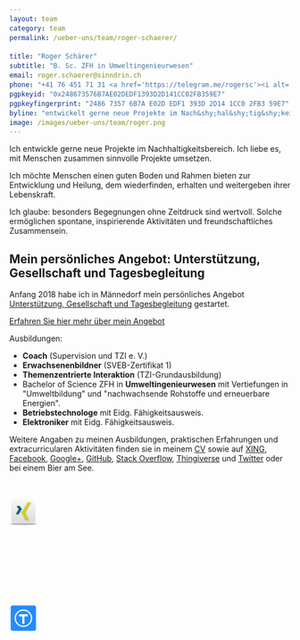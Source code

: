 ```yaml
---
layout: team
category: team
permalink: /ueber-uns/team/roger-schaerer/

title: "Roger Schärer"
subtitle: "B. Sc. ZFH in Umweltingenieurwesen"
email: roger.schaerer@sinndrin.ch
phone: "+41 76 451 71 31 <a href='https://telegram.me/rogersc'><i alt='Telegram' style='color:#55acee;' class='fa fa-telegram' aria-hidden='true'></i></a> <img alt='Signal by Open Whisper Systems' src='/images/design/signal-16.png' /> <i alt='WhatsApp' style='color:#00e676;' class='fa fa-whatsapp' aria-hidden='true'></i>"
pgpkeyid: "0x248673576B7AE02DEDF1393D2D141CC02FB359E7"
pgpkeyfingerprint: "2486 7357 6B7A E02D EDF1 393D 2D14 1CC0 2FB3 59E7"
byline: "entwickelt gerne neue Projekte im Nach&shy;hal&shy;tig&shy;keits&shy;be&shy;reich. Er liebt es, mit Menschen zusammen sinnvolle Projekte umsetzen. Er möchte Menschen einen guten Boden und Rahmen bieten zur Entwicklung und Heilung, dem wiederfinden, erhalten und weitergeben ihrer Lebenskraft."
image: /images/ueber-uns/team/roger.png
---
```

Ich entwickle gerne neue Projekte im Nach&shy;hal&shy;tig&shy;keits&shy;be&shy;reich. Ich liebe es, mit Menschen zusammen sinnvolle Projekte umsetzen.

Ich möchte Menschen einen guten Boden und Rahmen bieten zur Entwicklung und Heilung, dem wiederfinden, erhalten und weitergeben ihrer Lebenskraft.

Ich glaube: besonders Begegnungen ohne Zeitdruck sind wertvoll. Solche ermöglichen spontane, inspirierende Aktivitäten und freundschaftliches Zusammensein.

## Mein persönliches Angebot: Unterstützung, Gesellschaft und Tagesbegleitung

Anfang 2018 habe ich in Männedorf mein persönliches Angebot [Unterstützung, Gesellschaft und Tagesbegleitung](https://www.uru.ch/) gestartet.

<a href="https://www.uru.ch/" class="button big expand"><i class="fi-arrow-right"></i> Erfahren Sie hier mehr über mein Angebot</a>

Ausbildungen:

- **Coach** (Supervision und TZI e. V.)
- **Erwachsenenbildner** (SVEB-Zertifikat 1)
- **Themenzentrierte Interaktion** (TZI-Grundausbildung)
- Bachelor of Science ZFH in **Umweltingenieurwesen** mit Vertiefungen in "Umweltbildung" und "nachwachsende Rohstoffe und erneuerbare Energien".
- **Betriebstechnologe** mit Eidg. Fähigkeitsausweis.
- **Elektroniker** mit Eidg. Fähigkeitsausweis.

Weitere Angaben zu meinen Ausbildungen, praktischen Erfahrungen und extracurricularen Aktivitäten finden sie in meinem [CV](/assets/files/Schaerer_Roger_CV.pdf) sowie auf [XING](https://www.xing.com/profile/Roger_Schaerer3), [Facebook](https://www.facebook.com/uruch), [Google+](https://plus.google.com/+RogerSchärer), [GitHub](https://github.com/rschaerer), [Stack Overflow](https://stackoverflow.com/users/3068252/mindestens), [Thingiverse](https://www.thingiverse.com/rschaerer/) und [Twitter](https://twitter.com/uru_ch) oder bei einem Bier am See.

<p>
  <a style="font-size: 55px; display:inline-block; vertical-align:middle; color:#3b5998;" href="https://www.facebook.com/uruch" target="_blank" rel="Roger Schärer"><i class="fi-social-facebook"></i></a>

  <a href="https://www.xing.com/profile/Roger_Schaerer3" target="_blank" rel="Roger Schärer"><img src="/images/design/contact-icons/icon-xing.png" alt="" height="50" width="50"></a>

  <a style="font-size: 55px; display:inline-block; vertical-align:middle; color:#55acee;" href="https://twitter.com/uru_ch" target="_blank" rel="Roger Schärer"><i class="fi-social-twitter"></i></a>

  <a style="font-size: 55px; color: red; display:inline-block; vertical-align:middle;" href="https://plus.google.com/+RogerSchärer" target="_blank" rel="Roger Schärer"><i class="fi-social-google-plus"></i></a>

  <a style="font-size: 55px; display:inline-block; vertical-align:middle; color:#222;" href="https://github.com/rschaerer" target="_blank" rel="Roger Schärer"><i class="fi-social-github"></i></a>

  <a style="font-size: 55px; display:inline-block; vertical-align:middle; color:#222;" href="https://stackoverflow.com/users/3068252/mindestens" target="_blank" rel="Roger Schärer"><i class="fi-social-stack-overflow"></i></a>

  <a href="https://www.thingiverse.com/rschaerer/" target="_blank" rel="Roger Schärer"><img src="/images/design/contact-icons/icon-thingiverse.png" alt="" height="50" width="50"></a>

</p>
